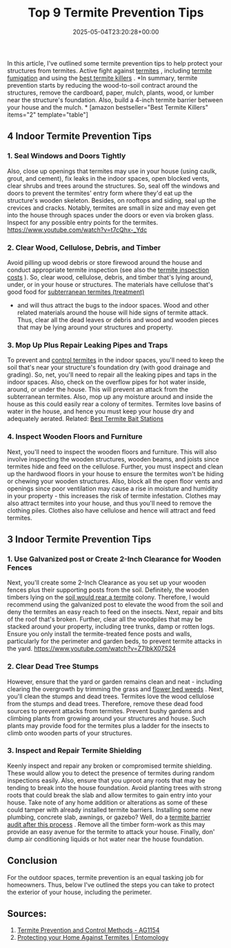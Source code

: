 ﻿---
layout: post
title: Top 9 Termite Prevention Tips
date: '2025-05-04T23:20:28+00:00'
categories:
- Guide
- Termites
tags: []
slug: /termite-prevention/
lastmod: 2025-05-07T12:21:28+03:00
---

In this article, I've outlined some termite prevention tips to help protect your structures from termites.
Active fight against
[termites](http://npic.orst.edu/pest/termite.html)
, including
[termite fumigation](https://pestpolicy.com/termite-fumigation/)
and using the
[best termite killers](https://pestpolicy.com/best-termite-killer/)
.
*In summary, termite prevention starts by reducing the wood-to-soil contract around the structures, remove the cardboard, paper, mulch, plants, wood, or lumber near the structure's foundation. Also, build a 4-inch termite barrier between your house and the mulch. *
[amazon bestseller="Best Termite Killers" items="2" template="table"]
## 4 Indoor Termite Prevention Tips
### 1. Seal Windows and Doors Tightly
Also, close up openings that termites may use in your house (using caulk, grout, and cement), fix leaks in the indoor spaces, open blocked vents, clear shrubs and trees around the structures.
So, seal off the windows and doors to prevent the termites' entry form where they'd eat up the structure's wooden skeleton. Besides, on rooftops and siding, seal up the crevices and cracks.
Notably, termites are small in size and may even get into the house through spaces under the doors or even via broken glass. Inspect for any possible entry points for the termites.
https://www.youtube.com/watch?v=t7cQhx-_Ydc
### 2. Clear Wood, Cellulose, Debris, and Timber
Avoid pilling up wood debris or store firewood around the house and conduct appropriate termite inspection (see also the
[termite inspection costs](https://pestpolicy.com/termite-inspection-cost/)
).
So, clear wood, cellulose, debris, and timber that's lying around, under, or in your house or structures. The materials have cellulose that's good food for
[subterranean termites (treatment)](https://pestpolicy.com/subterranean-termites-treatment/)
- and will thus attract the bugs to the indoor spaces.
Wood and other related materials around the house will hide signs of termite attack. Thus, clear all the dead leaves or debris and wood and wooden pieces that may be lying around your structures and property.
### 3. Mop Up Plus Repair Leaking Pipes and Traps
To prevent and
[control termites](https://pestpolicy.com/top-7-natural-termite-control-can-easily/)
in the indoor spaces, you'll need to keep the soil that's near your structure's foundation dry (with good drainage and grading).
So, net, you'll need to repair all the leaking pipes and taps in the indoor spaces. Also, check on the overflow pipes for hot water inside, around, or under the house. This will prevent an attack from the subterranean termites.
Also, mop up any moisture around and inside the house as this could easily rear a colony of termites. Termites love basins of water in the house, and hence you must keep your house dry and adequately aerated.
Related:
[Best Termite Bait Stations](https://pestpolicy.com/best-termite-bait-stations/)
### 4. Inspect Wooden Floors and Furniture
Next, you'll need to inspect the wooden floors and furniture. This will also involve inspecting the wooden structures, wooden beams, and joists since termites hide and feed on the cellulose.
Further, you must inspect and clean up the hardwood floors in your house to ensure the termites won't be hiding or chewing your wooden structures.
Also, block all the open floor vents and openings since poor ventilation may cause a rise in moisture and humidity in your property - this increases the risk of termite infestation.
Clothes may also attract termites into your house, and thus you'll need to remove the clothing piles. Clothes also have cellulose and hence will attract and feed termites.
## 3 Indoor Termite Prevention Tips
### 1. Use Galvanized post or Create 2-Inch Clearance for Wooden Fences
Next, you'll create some 2-Inch Clearance as you set up your wooden fences plus their supporting posts from the soil. Definitely, the wooden timbers lying on the
[soil would rear a termite](https://pestpolicy.com/soil-treatment-for-termites/)
colony.
Therefore, I would recommend using the galvanized post to elevate the wood from the soil and deny the termites an easy reach to feed on the insects.
Next, repair and bits of the roof that's broken. Further, clear all the woodpiles that may be stacked around your property, including tree trunks, damp or rotten logs.
Ensure you only install the termite-treated fence posts and walls, particularly for the perimeter and garden beds, to prevent termite attacks in the yard.
https://www.youtube.com/watch?v=Z7IbkX07S24
### 2. Clear Dead Tree Stumps
However, ensure that the yard or garden remains clean and neat - including clearing the overgrowth by trimming the grass and
[flower bed weeds](https://pestpolicy.com/best-weed-killers-for-flower-beds/)
.
Next, you'll clean the stumps and dead trees. Termites love the wood cellulose from the stumps and dead trees. Therefore, remove these dead food sources to prevent attacks from termites.
Prevent bushy gardens and climbing plants from growing around your structures and house. Such plants may provide food for the termites plus a ladder for the insects to climb onto wooden parts of your structures.
### 3. Inspect and Repair Termite Shielding
Keenly inspect and repair any broken or compromised termite shielding. These would allow you to detect the presence of termites during random inspections easily.
Also, ensure that you uproot any roots that may be tending to break into the house foundation. Avoid planting trees with strong roots that could break the slab and allow termites to gain entry into your house.
Take note of any home addition or alterations as some of these could tamper with already installed termite barriers. Installing some new plumbing, concrete slab, awnings, or gazebo? Well, do a
[termite barrier audit after this process](https://pestpolicy.com/termite-fumigation/)
.
Remove all the timber form-work as this may provide an easy avenue for the termite to attack your house. Finally, don' dump air conditioning liquids or hot water near the house foundation.
## Conclusion
For the outdoor spaces, termite prevention is an equal tasking job for homeowners. Thus, below I've outlined the steps you can take to protect the exterior of your house, including the perimeter.
## Sources:
1. [Termite Prevention and Control Methods - AG1154](https://www.uaex.edu/farm-ranch/pest-management/docs/training-manuals/AG1154.pdf)
2. [Protecting your Home Against Termites | Entomology](https://entomology.ca.uky.edu/ef605)